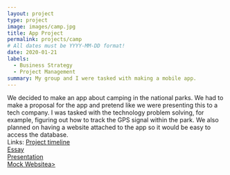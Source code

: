 ```yaml
---
layout: project
type: project
image: images/camp.jpg
title: App Project
permalink: projects/camp
# All dates must be YYYY-MM-DD format!
date: 2020-01-21
labels:
  - Business Strategy
  - Project Management
summary: My group and I were tasked with making a mobile app. 
---
```

We decided to make an app about camping in the national parks. We had to make a proposal for the app and pretend like we were presenting this to a tech company. I was tasked with the technology problem solving, for example, figuring out how to track the GPS signal within the park. We also planned on having a website attached to the app so it would be easy to access the database. 
<br>
Links: 
<a href="https://github.com/nnagatoshi/nnagatoshi.github.io/blob/master/ITM%20353%20Assignment/01_21_19.pdf"><i class="large github icon"></i>Project timeline</a>
<br>
<a href="https://github.com/nnagatoshi/nnagatoshi.github.io/blob/master/ITM%20353%20Assignment/Venture%20Deliverable.pdf"><i class="large github icon"></i>Essay</a>
<br>
<a href="https://github.com/nnagatoshi/nnagatoshi.github.io/blob/master/ClickBoard.java"><i class="large github icon"></i>Presentation</a>
<br>
<a href="https://github.com/nnagatoshi/nnagatoshi.github.io/blob/master/ClickBoard.java"><i class="large github icon"></i>Mock Websitea>
